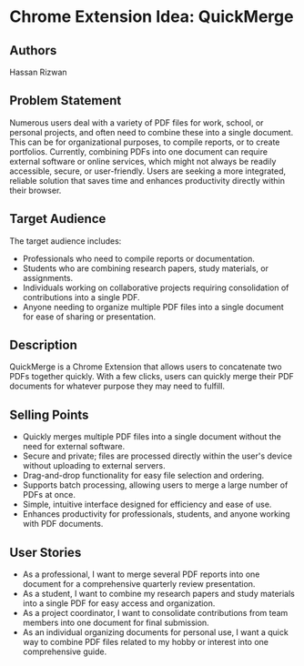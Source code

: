 # Chrome Extension Idea: QuickMerge

## Authors
Hassan Rizwan

## Problem Statement
Numerous users deal with a variety of PDF files for work, school, or personal projects, and often need to combine these into a single document. This can be for organizational purposes, to compile reports, or to create portfolios. Currently, combining PDFs into one document can require external software or online services, which might not always be readily accessible, secure, or user-friendly. Users are seeking a more integrated, reliable solution that saves time and enhances productivity directly within their browser.

## Target Audience
The target audience includes:
- Professionals who need to compile reports or documentation.
- Students who are combining research papers, study materials, or assignments.
- Individuals working on collaborative projects requiring consolidation of contributions into a single PDF.
- Anyone needing to organize multiple PDF files into a single document for ease of sharing or presentation.

## Description
QuickMerge is a Chrome Extension that allows users to concatenate two PDFs together quickly. With a few clicks, users can quickly merge their PDF documents for whatever purpose they may need to fulfill.

## Selling Points
- Quickly merges multiple PDF files into a single document without the need for external software.
- Secure and private; files are processed directly within the user's device without uploading to external servers.
- Drag-and-drop functionality for easy file selection and ordering.
- Supports batch processing, allowing users to merge a large number of PDFs at once.
- Simple, intuitive interface designed for efficiency and ease of use.
- Enhances productivity for professionals, students, and anyone working with PDF documents.

## User Stories
- As a professional, I want to merge several PDF reports into one document for a comprehensive quarterly review presentation.
- As a student, I want to combine my research papers and study materials into a single PDF for easy access and organization.
- As a project coordinator, I want to consolidate contributions from team members into one document for final submission.
- As an individual organizing documents for personal use, I want a quick way to combine PDF files related to my hobby or interest into one comprehensive guide.
